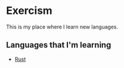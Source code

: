 # Exercism

This is my place where I learn new languages.

## Languages that I'm learning

- [Rust](rust/)
